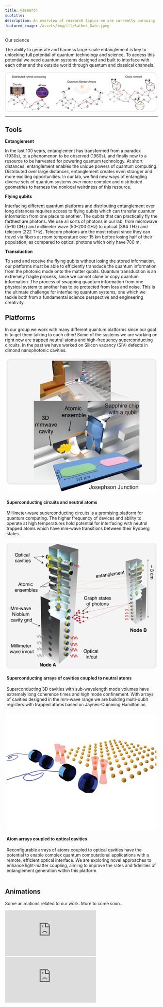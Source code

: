 ```yaml
---
title: Research
subtitle: 
description: An overview of research topics we are currently pursuing
featured_image: /assets/img/ill/Sather_Gate.jpeg
---
```


<!-- ## Scientific directions -->
<div class="row">
        <div class="col-md-8 mx-auto text-center mb-5">
          <p class="lead"> Our science </p>
        </div>
</div>


The ability to generate and harness large-scale entanglement is key to unlocking full potential of quantum technology and science. To access this potential we need quantum systems designed and built to interface with each other and the outside world through quantum and classical channels.


<img src="/assets/img/pages/ApplicationsNetworks.png" alt="Description of image" style="display: block; margin: 0 auto;" />

---

## Tools

**Entanglement**

In the last 100 years, entanglement has transformed from a paradox (1930s), to a phenomenon to be observed (1960s), and finally now to a resource to be harvested for powering quantum technology. At short distances, entanglement enables the unique powers of quantum computing. Distributed over large distances, entanglement creates even stranger and more exciting opportunities. In our lab, we find new ways of entangling diverse sets of quantum systems over more complex and distributed geometries to harness the nonlocal weirdness of this resource.


**Flying qubits**

Interfacing different quantum platforms and distributing entanglement over long distances requires access to flying qubits which can transfer quantum information from one place to another. The qubits that can practically fly the farthest are photons. We use all sorts of photons in our lab, from microwave (5–10 GHz) and millimeter wave (50–200 GHz) to optical (384 THz) and telecom (222 THz). Telecom photons are the most robust since they can travel via fibers at room temperature over 15 km before losing half of their population, as compared to optical photons which only have 700 m.

 
**Transduction**

To send and receive the flying qubits without losing the stored information, our platforms must be able to efficiently transduce the quantum information from the photonic mode onto the matter qubits. Quantum transduction is an extremely fragile process, since we cannot clone or copy quantum information. The process of swapping quantum information from one physical system to another has to be protected from loss and noise. This is the ultimate challenge for interfacing quantum systems, one which we tackle both from a fundamental science perspective and engineering creativity.

## Platforms
In our group we work with many different quantum platforms since our goal is to get them talking to each other! 
Some of the systems we are working on right now are trapped neutral atoms and high-frequency superconducting circuits. In the past we have worked on Silicon vacancy (SiV) defects in dimond nanophotonic cavities.

<div class="row">
    <div class="col-lg-5 col-md-6 mx-auto">
        <div class="card" style="padding: 5px;" data-background="full">
            <img class="card-img-top" src="/assets/img/pages/CircuitsMmwave1.png" alt="Card image cap">
            <div class="card-body">
                <h4 class="card-title"> Superconducting circuits and neutral atoms </h4>
                <p class="card-text"> Millimeter-wave superconducting circuits is a promising platform for quantum computing. The higher frequency of devices and ability to operate at high temperatures hold potential for interfacing with neutral trapped atoms which have mm-wave transitions between their Rydberg states. </p>
            </div>
          </div>
        </div>
    <div class="col-lg-5 col-md-6 mx-auto">
            <div class="card" style="padding: 5px;" data-background="full">
                <img class="card-img-top" src="/assets/img/pages/Atomsin3Dcavities.png" alt="Card image cap">
                <div class="card-body">
                    <h4 class="card-title"> Superconducting arrays of cavities coupled to neutral atoms </h4>
                    <p class="card-text"> Superconducting 3D cavities with sub-wavelength mode volumes have extremaly long coherence times and high mode confinement. With arrays of cavities designed in the mm-wave range we are building multi-qubit registers with trapped atoms based on Jaynes-Cumming Hamiltonian. </p>
                </div>
            </div>
      </div>
    <div class="col-lg-5 col-md-6 mx-auto">
          <div class="card" style="padding: 5px;" data-background="full">
              <img class="card-img-top" src="/assets/img/pages/AtomCavityArray.png" alt="Card image cap">
              <div class="card-body">
                  <h4 class="card-title"> Atom arrays coupled to optical cavities </h4>
                  <p class="card-text"> Reconfigurable arrays of atoms coupled to optical cavities have the potential to enable complex quantum computational applications with a remote, efficient optical interface. We are exploring novel approaches to enhance light-matter coupling, aiming to improve the rates and fidelities of entanglement generation within this platform. </p>
              </div>
          </div>
      </div>
  </div>

## Animations

<div class="row">
        <div class="col-md-8 mx-auto text-center mb-5">
          <p class="lead"> Some animations related to our work. More to come soon.. </p>
        </div>
</div>

<iframe src="https://www.youtube.com/embed/o_HkvfIfO-I" frameborder="0" allowfullscreen></iframe>

<iframe src="https://www.youtube.com/embed/TnSx_zl9m4Y" frameborder="0" allowfullscreen></iframe>
